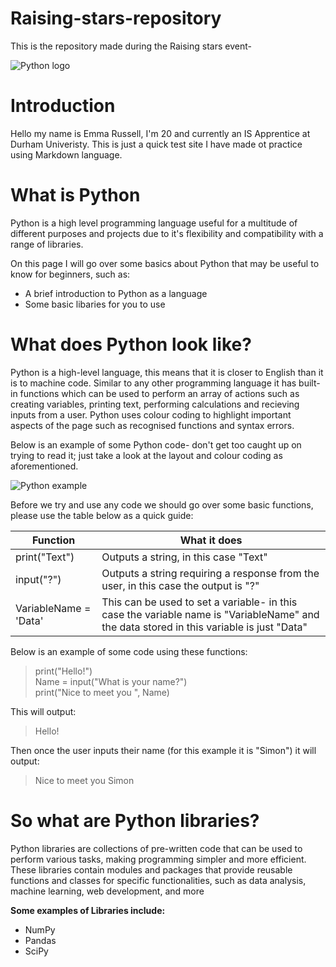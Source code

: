 # Raising-stars-repository
This is the repository made during the Raising stars event-

![Python logo](https://logos-world.net/wp-content/uploads/2021/10/Python-Logo.png)
# Introduction
Hello my name is Emma Russell, I'm 20 and currently an IS Apprentice at Durham Univeristy. This is just a quick test site I have made ot practice using Markdown language. 

# What is Python
Python is a high level programming language useful for a multitude of different purposes and projects due to it's flexibility and compatibility with a range of libraries.

On this page I will go over some basics about Python that may be useful to know for beginners, such as:
- A brief introduction to Python as a language
- Some basic libaries for you to use


# What does Python look like?
Python is a high-level language, this means that it is closer to English than it is to machine code. Similar to any other programming language it has built-in functions which can be used to perform an array of actions such as creating variables, printing text, performing calculations and recieving inputs from a user. Python uses colour coding to highlight important aspects of the page such as recognised functions and syntax errors.

Below is an example of some Python code- don't get too caught up on trying to read it; just take a look at the layout and colour coding as aforementioned.

![Python example](https://miro.medium.com/v2/resize:fit:500/1*vhBCH7FrI1qKEVToZBXdfQ.png)

Before we try and use any code we should go over some basic functions, please use the table below as a quick guide:

|Function|What it does|
|--------|------------|
|print("Text")|Outputs a string, in this case "Text"|
|input("?")|Outputs a string requiring a response from the user, in this case the output is "?"|
|VariableName = 'Data'|This can be used to set a variable- in this case the variable name is "VariableName" and the data stored in this variable is just "Data"|

Below is an example of some code using these functions:

>print("Hello!") <br>
>Name = input("What is your name?") <br>
>print("Nice to meet you ", Name)

This will output:
>Hello!

Then once the user inputs their name (for this example it is "Simon") it will output:
>Nice to meet you Simon

# So what are Python libraries?
Python libraries are collections of pre-written code that can be used to perform various tasks, making programming simpler and more efficient. These libraries contain modules and packages that provide reusable functions and classes for specific functionalities, such as data analysis, machine learning, web development, and more

**Some examples of Libraries include:**
- NumPy
- Pandas
- SciPy

